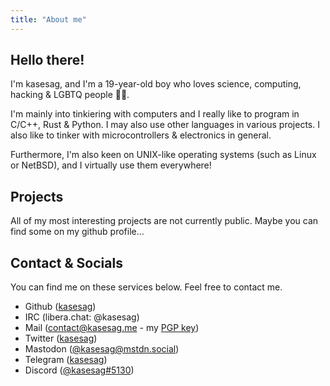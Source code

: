 ```yaml
---
title: "About me"
---
```


## Hello there!
I'm kasesag, and I'm a 19-year-old boy who loves science, computing, hacking & LGBTQ people 🏳️‍🌈. 

I'm mainly into tinkiering with computers and I really like to program in C/C++, Rust & Python. I may also use other languages in various projects. I also like to tinker with microcontrollers & electronics in general. 

Furthermore, I'm also keen on UNIX-like operating systems (such as Linux or NetBSD), and I virtually use them everywhere!

## Projects
All of my most interesting projects are not currently public. Maybe you can find some on my github profile...

## Contact & Socials

<p class="socials-info">You can find me on these services below. Feel free to contact me.</p>
<ul class="socials">
	<li>Github (<a href="/github" target="blank">kasesag</a>)</li>
	<li>IRC (libera.chat: @kasesag)</li>
	<li>Mail (<a href="mailto:contact@kasesag.me">contact@kasesag.me</a> - my <a href="files/key.asc">PGP key</a>)</li>
	<li>Twitter (<a href="/twitter" target="blank">kasesag</a>)</li>
	<li>Mastodon (<a rel="me" href="https://mstdn.social/@kasesag" target="blank">@kasesag@mstdn.social</a>)</li>
	<li>Telegram (<a href="/telegram" target="blank">kasesag</a>)</li>
	<li>Discord (<a href="/discord" target="blank">@kasesag#5130</a>)</li>
</ul>
